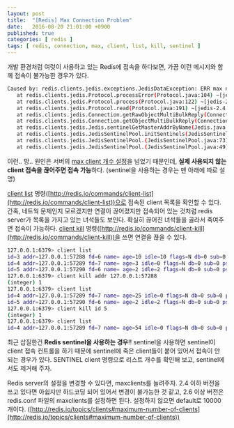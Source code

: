 ```yaml
---
layout: post
title:  "[Redis] Max Connection Problem"
date:   2016-08-20 21:01:00 +0900
published: true
categories: [ redis ]
tags: [ redis, connection, max, client, list, kill, sentinel ]
---
```


개발 환경처럼 여럿이 사용하고 있는 Redis에 접속을 하다보면, 가끔 이런 메시지와 함께 접속이 불가능한 경우가 있다.

```bash
Caused by: redis.clients.jedis.exceptions.JedisDataException: ERR max number of clients reached
   at redis.clients.jedis.Protocol.processError(Protocol.java:104) ~[jedis-2.4.2.jar:na]
   at redis.clients.jedis.Protocol.process(Protocol.java:122) ~[jedis-2.4.2.jar:na]
   at redis.clients.jedis.Protocol.read(Protocol.java:191) ~[jedis-2.4.2.jar:na]
   at redis.clients.jedis.Connection.getRawObjectMultiBulkReply(Connection.java:221) ~[jedis-2.4.2.jar:na]
   at redis.clients.jedis.Connection.getObjectMultiBulkReply(Connection.java:227) ~[jedis-2.4.2.jar:na]
   at redis.clients.jedis.Jedis.sentinelGetMasterAddrByName(Jedis.java:2950) ~[jedis-2.4.2.jar:na]
   at redis.clients.jedis.JedisSentinelPool.initSentinels(JedisSentinelPool.java:131) ~[jedis-2.4.2.jar:na]
   at redis.clients.jedis.JedisSentinelPool.(JedisSentinelPool.java:73) ~[jedis-2.4.2.jar:na]
   at redis.clients.jedis.JedisSentinelPool.(JedisSentinelPool.java:49) ~[jedis-2.4.2.jar:na]
```

이런.. 망.. 원인은 서버의 [max client 개수 설정](http://redis.io/topics/clients#maximum-number-of-clients)을 넘었기 때문인데, **실제 사용되지 않는 client 접속을 끊어주면 접속 가능**하다. (sentinel을 사용하는 경우는 맨 아래에 따로 설명)

[client list](http://redis.io/commands/client-list) 명령([http://redis.io/commands/client-list](http://redis.io/commands/client-list))으로 접속된 client 목록을 확인할 수 있다. 간혹, 네트웍 문제인지 모르겠지만 연결이 끊어졌지만 접속되어 있는 것처럼 redis server가 목록을 가지고 있는 녀석들도 보인다. 확실히 끊어진 녀석들을 골라서 죽여주면 접속이 가능하다. [client kill](http://redis.io/commands/client-kill) 명령([http://redis.io/commands/client-kill](http://redis.io/commands/client-kill))을 쓰면 연결을 끊을 수 있다.

```bash
127.0.0.1:6379> client list
id=3 addr=127.0.0.1:57288 fd=6 name= age=10 idle=10 flags=N db=0 sub=0 psub=0 multi=-1 qbuf=0 qbuf-free=0 obl=0 oll=0 omem=0 events=r cmd=client
id=4 addr=127.0.0.1:57289 fd=7 name= age=3 idle=0 flags=N db=0 sub=0 psub=0 multi=-1 qbuf=0 qbuf-free=32768 obl=0 oll=0 omem=0 events=r cmd=client
id=5 addr=127.0.0.1:57290 fd=6 name= age=2 idle=2 flags=N db=0 sub=0 psub=0 multi=-1 qbuf=0 qbuf-free=0 obl=0 oll=0 omem=0 events=r cmd=info
127.0.0.1:6379> client kill addr 127.0.0.1:57288
(integer) 1
127.0.0.1:6379> client list
id=4 addr=127.0.0.1:57289 fd=7 name= age=25 idle=0 flags=N db=0 sub=0 psub=0 multi=-1 qbuf=0 qbuf-free=32768 obl=0 oll=0 omem=0 events=r cmd=client
id=5 addr=127.0.0.1:57290 fd=6 name= age=2 idle=2 flags=N db=0 sub=0 psub=0 multi=-1 qbuf=0 qbuf-free=0 obl=0 oll=0 omem=0 events=r cmd=info
127.0.0.1:6379> client kill id 5
(integer) 1
127.0.0.1:6379> client list
id=4 addr=127.0.0.1:57289 fd=7 name= age=54 idle=0 flags=N db=0 sub=0 psub=0 multi=-1 qbuf=0 qbuf-free=32768 obl=0 oll=0 omem=0 events=r cmd=client
```

최근 삽질한건 **Redis sentinel을 사용하는 경우**!! sentinel을 사용하면 sentinel이 client 접속 컨트롤을 하기 때문에 sentinel에 죽은 client들이 붙어 있어서 접속이 안 되는 경우가 있다. SENTINEL client 명령으로 리스트 개수를 확인해 보고, sentinel에서도 제거해 주자.

Redis server의 설정을 변경할 수 있다면, maxclients를 늘려주자. 2.4 이하 버전을 쓰고 있다면 아쉽지만 하드코딩 되어 있어서 변경이 불가능한 것 같고, 2.6 이상 버전은 redis.conf 파일의 maxclients를 설정하면 된다. 설정하지 않으면 default로 10000개이다. ([http://redis.io/topics/clients#maximum-number-of-clients](http://redis.io/topics/clients#maximum-number-of-clients))
